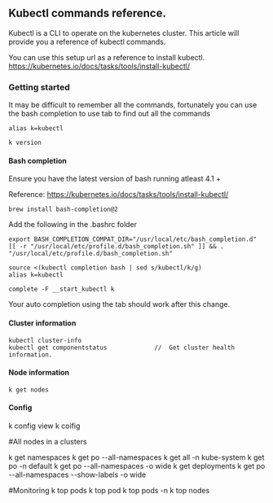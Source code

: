 ## Kubectl commands reference. 

Kubectl is a CLI to operate on the kubernetes cluster. This article will provide you a reference of kubectl commands. 

You can use this setup url as a reference to install kubectl. 
https://kubernetes.io/docs/tasks/tools/install-kubectl/

### Getting started
It may be difficult to remember all the commands, fortunately you can use the bash completion to use tab to find out all the commands

```shell script
alias k=kubectl

k version
```
#### Bash completion
Ensure you have the latest version of bash running atleast 4.1 + 

Reference: https://kubernetes.io/docs/tasks/tools/install-kubectl/

```shell script
brew install bash-completion@2
```

Add the following in the .bashrc folder
```shell script
export BASH_COMPLETION_COMPAT_DIR="/usr/local/etc/bash_completion.d"
[[ -r "/usr/local/etc/profile.d/bash_completion.sh" ]] && . "/usr/local/etc/profile.d/bash_completion.sh"

source <(kubectl completion bash | sed s/kubectl/k/g)
alias k=kubectl

complete -F __start_kubectl k
```
Your auto completion using the tab should work after this change. 



#### Cluster information
```shell script
kubectl cluster-info
kubectl get componentstatus             //  Get cluster health information. 
```

#### Node information
```shell script
k get nodes

```

#### Config
k config view
k coifig

#All nodes in a clusters

k get namespaces
k get po --all-namespaces
k get all -n kube-system
k get po -n default
k get po --all-namespaces -o wide
k get deployments
k get po --all-namespaces --show-labels -o wide


#Monitoring
k top pods
k top pod <pod name>
k top pods -n <namespace>
k top nodes
